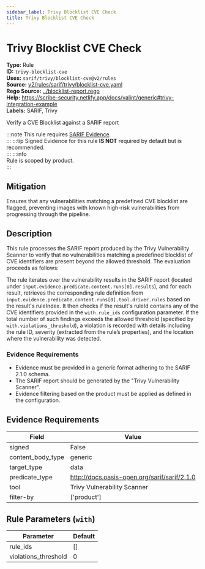 ```yaml
---
sidebar_label: Trivy Blocklist CVE Check
title: Trivy Blocklist CVE Check
---  
```

# Trivy Blocklist CVE Check  
**Type:** Rule  
**ID:** `trivy-blocklist-cve`  
**Uses:** `sarif/trivy/blocklist-cve@v2/rules`  
**Source:** [v2/rules/sarif/trivy/blocklist-cve.yaml](https://github.com/scribe-public/sample-policies/blob/main/v2/rules/sarif/trivy/blocklist-cve.yaml)  
**Rego Source:** [../blocklist-report.rego](https://github.com/scribe-public/sample-policies/blob/main/v2/rules/sarif/trivy/../blocklist-report.rego)  
**Help:** https://scribe-security.netlify.app/docs/valint/generic#trivy-integration-example  
**Labels:** SARIF, Trivy  

Verify a CVE Blocklist against a SARIF report

:::note 
This rule requires [SARIF Evidence](https://scribe-security.netlify.app/docs/docs/valint/sarif).  
::: 
:::tip 
Signed Evidence for this rule **IS NOT** required by default but is recommended.  
::: 
:::info  
Rule is scoped by product.  
:::  

## Mitigation  
Ensures that any vulnerabilities matching a predefined CVE blocklist are flagged, preventing images with known high-risk vulnerabilities from progressing through the pipeline.



## Description  
This rule processes the SARIF report produced by the Trivy Vulnerability Scanner to verify that no vulnerabilities 
matching a predefined blocklist of CVE identifiers are present beyond the allowed threshold. The evaluation proceeds as follows:

The rule iterates over the vulnerability results in the SARIF report (located under 
`input.evidence.predicate.content.runs[0].results`), and for each result, retrieves the corresponding rule definition from 
`input.evidence.predicate.content.runs[0].tool.driver.rules` based on the result's ruleIndex. It then checks if the result's 
ruleId contains any of the CVE identifiers provided in the `with.rule_ids` configuration parameter. If the total number of such 
findings exceeds the allowed threshold (specified by `with.violations_threshold`), a violation is recorded with details including 
the rule ID, severity (extracted from the rule’s properties), and the location where the vulnerability was detected.

### **Evidence Requirements**

- Evidence must be provided in a generic format adhering to the SARIF 2.1.0 schema.
- The SARIF report should be generated by the "Trivy Vulnerability Scanner".
- Evidence filtering based on the product must be applied as defined in the configuration.


## Evidence Requirements  
| Field | Value |
|-------|-------|
| signed | False |
| content_body_type | generic |
| target_type | data |
| predicate_type | http://docs.oasis-open.org/sarif/sarif/2.1.0 |
| tool | Trivy Vulnerability Scanner |
| filter-by | ['product'] |

## Rule Parameters (`with`)  
| Parameter | Default |
|-----------|---------|
| rule_ids | [] |
| violations_threshold | 0 |

